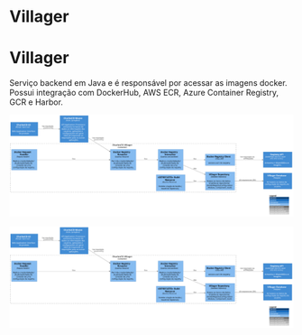 # Villager

# Villager

Serviço backend em Java e é responsável por acessar as imagens docker. Possui integração com DockerHub, AWS ECR, Azure Container Registry, GCR e Harbor.


![diagram](c3.svg)

![diagram](c3.svg)